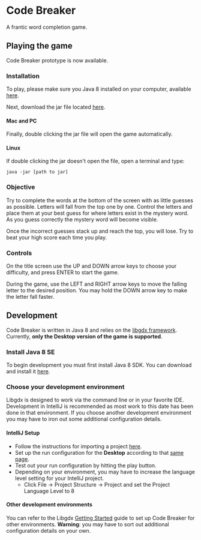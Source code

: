Code Breaker
============

A frantic word completion game.

## Playing the game

Code Breaker prototype is now available.  

### Installation

To play, please make sure you Java 8 installed on your computer, available [here](http://java.com/en/download/).

Next, download the jar file located [here](https://drive.google.com/file/d/0BySgHim9hPrJbEp0TERDVjZqT0E/view?usp=sharing).

#### Mac and PC

Finally, double clicking the jar file will open the game automatically.

#### Linux

If double clicking the jar doesn't open the file, open a terminal and type:
```
java -jar [path to jar]
```

### Objective

Try to complete the words at the bottom of the screen with as little guesses as possible. Letters will fall from the top one by one. Control the letters and place them at your best guess for where letters exist in the mystery word.  As you guess correctly the mystery word will become visible.

Once the incorrect guesses stack up and reach the top, you will lose. Try to beat your high score each time you play.

### Controls

On the title screen use the UP and DOWN arrow keys to choose your difficulty, and press ENTER to start the game.

During the game, use the LEFT and RIGHT arrow keys to move the falling letter to the desired position.  You may hold the DOWN arrow key to make the letter fall faster.

## Development

Code Breaker is written in Java 8 and relies on the [libgdx framework](https://github.com/libgdx/libgdx).
Currently, **only the Desktop version of the game is supported**.

### Install Java 8 SE

To begin development you must first install Java 8 SDK.  You can download and install it  [here](http://www.oracle.com/technetwork/java/javase/downloads/index.html?ssSourceSiteId=ocomen).

### Choose your development environment

Libgdx is designed to work via the command line or in your favorite IDE.  Development in IntelliJ is recommended as
most work to this date has been done in that environment.  If you choose another development environment you may have to iron
out some additional configuration details.

#### IntelliJ Setup

* Follow the instructions for importing a project [here](https://github.com/libgdx/libgdx/wiki/Gradle-and-Intellij-IDEA#importing-your-project).
* Set up the run configuration for the **Desktop** according to that [same page](https://github.com/libgdx/libgdx/wiki/Gradle-and-Intellij-IDEA#running-your-project).
* Test out your run configuration by hitting the play button.
* Depending on your environment, you may have to increase the language level setting for your IntelliJ project.
  * Click File -> Project Structure -> Project and set the Project Language Level to 8
  
#### Other development environments

You can refer to the Libgdx [Getting Started](https://github.com/libgdx/libgdx#getting-started) guide to set up Code Breaker for other environments.
**Warning**: you may have to sort out additional configuration details on your own.
  
